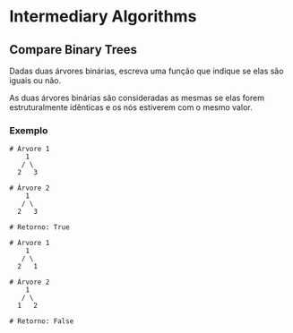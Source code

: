 # Intermediary Algorithms

## Compare Binary Trees

Dadas duas árvores binárias, escreva uma função que indique se elas são iguais ou não.

As duas árvores binárias são consideradas as mesmas se elas forem estruturalmente idênticas e os nós estiverem com o
mesmo valor.

### Exemplo

```
# Árvore 1
    1
   / \
  2   3

# Árvore 2
    1
   / \
  2   3

# Retorno: True
```

```
# Árvore 1
    1
   / \
  2   1

# Árvore 2
    1
   / \
  1   2

# Retorno: False
```
